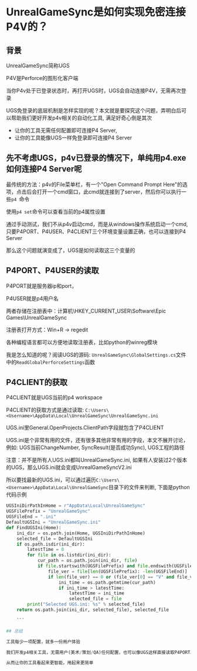 # UnrealGameSync是如何实现免密连接P4V的？

## 背景

UnrealGameSync简称UGS

P4V是Perforce的图形化客户端

当你P4v处于已登录状态时，再打开UGS时，UGS会自动连接P4V，无需再次登录

UGS免登录的底层机制是怎样实现的呢？本文就是要探究这个问题，弄明白后可以帮助我们更好开发p4v相关的自动化工具, 满足好奇心倒是其次

- 让你的工具无需任何配置即可连接P4 Server, 
- 让你的工具能像UGS一样免登录即可连接P4 Server

## 先不考虑UGS，p4v已登录的情况下，单纯用p4.exe如何连接P4 Server呢

最传统的方法：p4v的File菜单栏，有一个"Open Command Prompt Here"的选项，点击后会打开一个cmd窗口，此cmd就连接到了server，然后你可以执行一些`p4 `命令

使用`p4 set`命令可以查看当前的p4属性设置

通过手动测试，我们不从p4v启动cmd，而是从windows操作系统启动一个cmd, 只要P4PORT、P4USER、P4CLIENT三个环境变量设置正确，也可以连接到P4 Server

那么这个问题就演变成了，UGS是如何读取这三个变量的

## P4PORT、P4USER的读取

P4PORT就是服务器ip和port， 

P4USER就是p4用户名

两者存储在注册表中：计算机\HKEY_CURRENT_USER\Software\Epic Games\UnrealGameSync

注册表打开方式：Win+R -> regedit

各种编程语言都可以方便地读取注册表，比如python的winreg模块

我是怎么知道的呢？阅读UGS的源码: `UnrealGameSync\GlobalSettings.cs`文件中的`ReadGlobalPerforceSettings`函数

## P4CLIENT的获取

P4CLIENT就是UGS当前的p4 workspace

P4CLIENT的获取方式是通过读取: `C:\Users\<Username>\AppData\Local\UnrealGameSync\UnrealGameSync.ini`

UGS.ini里General.OpenProjects.ClientPath字段就包含了P4CLIENT

UGS.ini是个非常有用的文件，还有很多其他非常有用的字段，本文不展开讨论，例如: UGS当前ChangeNumber, SyncResult(是否成功Sync), UGS工程的路径

注意：并不是所有人UGS.ini都叫UnrealGameSync.ini, 如果有人安装过2个版本的UGS，那么UGS.ini就会变成UnrealGameSyncV2.ini

所以要找最新的UGS.ini，可以通过遍历`C:\Users\<Username>\AppData\Local\UnrealGameSync`目录下的文件来判断, 下面是python代码示例

```python
UGSIniDirPathInHome = r"AppData\Local\UnrealGameSync"
UGSFilePrefix = "UnrealGameSync"
UGSFileEnd = ".ini"
DefaultUGSIni = "UnrealGameSync.ini"
def FindUGSIni(Home):
    ini_dir = os.path.join(Home, UGSIniDirPathInHome)
    selected_file = DefaultUGSIni
    if os.path.isdir(ini_dir):
        latestTime = 0
        for file in os.listdir(ini_dir):
            cur_path = os.path.join(ini_dir, file)
            if file.startswith(UGSFilePrefix) and file.endswith(UGSFileEnd) and os.path.isfile(cur_path):
                file_ver = file[len(UGSFilePrefix): -len(UGSFileEnd)]
                if len(file_ver) == 0 or (file_ver[0] == "V" and file_ver[1:].isdigit()):
                    ini_time = os.path.getmtime(cur_path)
                    if ini_time > latestTime:
                        latestTime = ini_time
                        selected_file = file
        print("Selected UGS.ini: %s" % selected_file)
    return os.path.join(ini_dir, selected_file), selected_file

    ```

## 总结

工具每少一项配置，就多一份用户体验

我们开发p4相关工具，无需用户(美术/策划/QA)任何配置，也可以像UGS这样直接读取P4PORT、P4USER、P4CLIENT, 然后免密连接到P4 Server

从而让你的工具看起来更智能，用起来更简单
